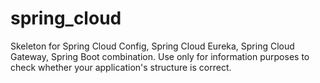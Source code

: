 # spring_cloud
Skeleton for Spring Cloud Config, Spring Cloud Eureka, Spring Cloud Gateway, Spring Boot combination. Use only for information purposes to check whether your application's structure is correct.
